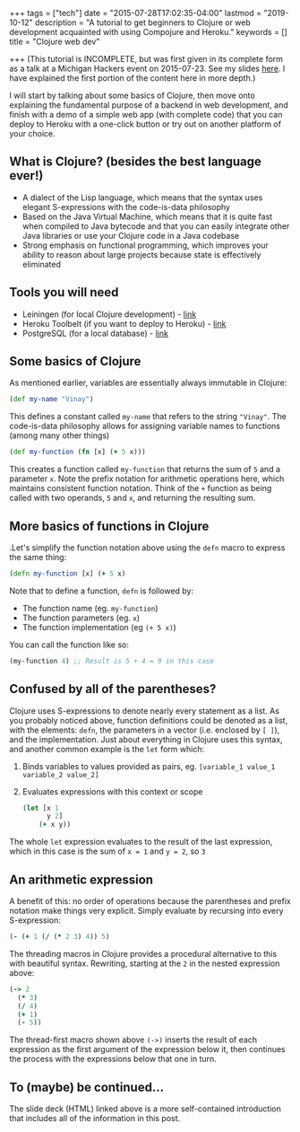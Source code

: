 +++
tags = ["tech"]
date = "2015-07-28T17:02:35-04:00"
lastmod = "2019-10-12"
description = "A tutorial to get beginners to Clojure or web development acquainted with using Compojure and Heroku."
keywords = []
title = "Clojure web dev"

+++
(This tutorial is INCOMPLETE, but was first given in its complete form as a talk at a Michigan Hackers event on 2015-07-23. See my slides [here](https://github.com/vinayh/clojure-web-talk). I have explained the first portion of the content here in more depth.)

I will start by talking about some basics of Clojure, then move onto explaining the fundamental purpose of a backend in web development, and finish with a demo of a simple web app (with complete code) that you can deploy to Heroku with a one-click button or try out on another platform of your choice.

## What is Clojure? (besides the best language ever!)
* A dialect of the Lisp language, which means that the syntax uses elegant S-expressions with the code-is-data philosophy
* Based on the Java Virtual Machine, which means that it is quite fast when compiled to Java bytecode and that you can easily integrate other Java libraries or use your Clojure code in a Java codebase
* Strong emphasis on functional programming, which improves your ability to reason about large projects because state is effectively eliminated

## Tools you will need
* Leiningen (for local Clojure development) - [link](http://leiningen.org)
* Heroku Toolbelt (if you want to deploy to Heroku) - [link](https://toolbelt.heroku.com/)
* PostgreSQL (for a local database) - [link](http://www.postgresql.org/download/)

## Some basics of Clojure
As mentioned earlier, variables are essentially always immutable in Clojure:
```clojure
(def my-name "Vinay")
```
This defines a constant called `my-name` that refers to the string `"Vinay"`. The code-is-data philosophy allows for assigning variable names to functions (among many other things)
``` clojure
(def my-function (fn [x] (+ 5 x)))
```
This creates a function called `my-function` that returns the sum of `5` and a parameter `x`. Note the prefix notation for arithmetic operations here, which maintains consistent function notation. Think of the `+` function as being called with two operands, `5` and `x`, and returning the resulting sum.

## More basics of functions in Clojure
.Let's simplify the function notation above using the `defn` macro to express the same thing:
```clojure
(defn my-function [x] (+ 5 x)
```

Note that to define a function, `defn` is followed by:

  * The function name (eg. `my-function`)
  * The function parameters (eg. `x`)
  * The function implementation (eg `(+ 5 x)`)

You can call the function like so:
```clojure
(my-function 4) ;; Result is 5 + 4 = 9 in this case
```

## Confused by all of the parentheses?
Clojure uses S-expressions to denote nearly every statement as a list. As you probably noticed above, function definitions could be denoted as a list, with the elements: `defn`, the parameters in a vector (i.e. enclosed by `[ ]`), and the implementation. Just about everything in Clojure uses this syntax, and another common example is the `let` form which:
  
  1. Binds variables to values provided as pairs, eg. `[variable_1 value_1 variable_2 value_2]`
  2. Evaluates expressions with this context or scope

      ```clojure
      (let [x 1
            y 2]
          (+ x y))
      ```

The whole `let` expression evaluates to the result of the last expression, which in this case is the sum of `x = 1` and `y = 2`, so `3`

## An arithmetic expression
A benefit of this: no order of operations because the parentheses and prefix notation make things very explicit. Simply evaluate by recursing into every S-expression:
```clojure
(- (+ 1 (/ (* 2 3) 4)) 5)
```

The threading macros in Clojure provides a procedural alternative to this with beautiful syntax. Rewriting, starting at the `2` in the nested expression above:
```clojure
(-> 2
  (* 3)
  (/ 4)
  (+ 1)
  (- 5))
```
The thread-first macro shown above `(->)` inserts the result of each expression as the first argument of the expression below it, then continues the process with the expressions below that one in turn.

## To (maybe) be continued...
The slide deck (HTML) linked above is a more self-contained introduction that includes all of the information in this post.
